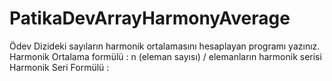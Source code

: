 # PatikaDevArrayHarmonyAverage
Ödev Dizideki sayıların harmonik ortalamasını hesaplayan programı yazınız.  Harmonik Ortalama formülü : n (eleman sayısı) / elemanların harmonik serisi  Harmonik Seri Formülü :
